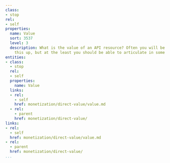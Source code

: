 ```yaml
---
class:
- stop
rel:
- self
properties:
  name: Value
  sort: 3537
  level: 3
  description: What is the value of an API resource? Often you will be just making
    this up, but at the least you should be able to articulate in some way.
entities:
- class:
  - stop
  rel:
  - self
  properties:
    name: Value
  links:
  - rel:
    - self
    href: monetization/direct-value/value.md
  - rel:
    - parent
    href: monetization/direct-value/
links:
- rel:
  - self
  href: monetization/direct-value/value.md
- rel:
  - parent
  href: monetization/direct-value/
...
```

